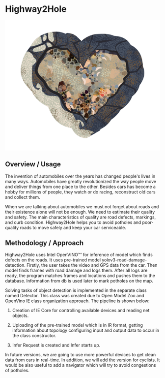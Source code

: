 # Highway2Hole

![logo](https://github.com/DumDereDum/Highway2Hole/blob/main/img/logo.png)

## Overview / Usage

The invention of automobiles over the years has changed people's lives in many ways. Automobiles have greatly revolutionized the way people move and deliver things from one place to the other. Besides cars has become a hobby for millions of people, they watch or do racing, reconstruct old cars and collect them.

When we are talking about automobiles we must not forget about roads and their existence alone will not be enough. We need to estimate their quality and safety. The main characteristics of quality are road defects, markings, and curb condition. Highway2Hole helps you to avoid potholes and poor-quality roads to move safely and keep your car serviceable.

## Methodology / Approach

Highway2Hole uses Intel OpenVINO™’ for inference of model which finds defects on the roads. It uses pre-trained model yolov3-road-damage-detection. Firstly, the user takes the video and GPS data from the car. Then model finds frames with road damage and logs them. After all logs are ready, the program matches frames and locations and pushes them to the database. Information from db is used later to mark potholes on the map.

Solving tasks of object detection is implemented in the separate class named Detector. This class was created due to Open Model Zoo and OpenVino IE class organization approach. The pipeline is shown below:

1) Creation of IE Core for controlling available devices and reading net objects.

2) Uploading of the pre-trained model which is in IR format, getting information about topology configuring input and output data to occur in the class constructor.

3) Infer Request is created and Infer starts up.

In future versions, we are going to use more powerful devices to get clean data from cars in real-time. In addition, we will add the version for cyclists. It would be also useful to add a navigator which will try to avoid congestions of potholes.
